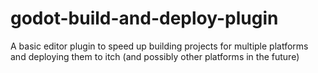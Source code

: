 # godot-build-and-deploy-plugin
A basic editor plugin to speed up building projects for multiple platforms and deploying them to itch (and possibly other platforms in the future)
